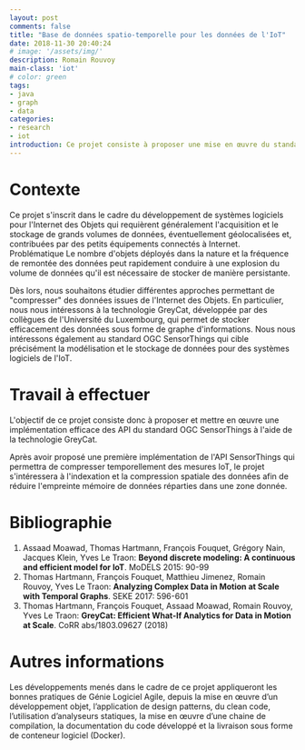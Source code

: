 ```yaml
---
layout: post
comments: false
title: "Base de données spatio-temporelle pour les données de l'IoT"
date: 2018-11-30 20:40:24
# image: '/assets/img/'
description: Romain Rouvoy
main-class: 'iot'
# color: green
tags:
- java
- graph
- data
categories:
- research
- iot
introduction: Ce projet consiste à proposer une mise en œuvre du standard OGC SensorThings avec la technologie de stockage de graphes temporisés GreyCat
---
```


# Contexte
Ce projet s'inscrit dans le cadre du développement de systèmes logiciels pour l'Internet des Objets qui requièrent généralement l'acquisition et le stockage de grands volumes de données, éventuellement géolocalisées et, contribuées par des petits équipements connectés à Internet.
Problématique
Le nombre d'objets déployés dans la nature et la fréquence de remontée des données peut rapidement conduire à une explosion du volume de données qu'il est nécessaire de stocker de manière persistante.

Dès lors, nous souhaitons étudier différentes approches permettant de "compresser" des données issues de l'Internet des Objets. En particulier, nous nous intéressons à la technologie GreyCat, développée par des collègues de l'Université du Luxembourg, qui permet de stocker efficacement des données sous forme de graphe d'informations. Nous nous intéressons également au standard OGC SensorThings qui cible précisément la modélisation et le stockage de données pour des systèmes logiciels de l'IoT.


# Travail à effectuer
L'objectif de ce projet consiste donc à proposer et mettre en œuvre une implémentation efficace des API du standard OGC SensorThings à l'aide de la technologie GreyCat.

Après avoir proposé une première implémentation de l'API SensorThings qui permettra de compresser temporellement des mesures IoT, le projet s'intéressera à l'indexation et la compression spatiale des données afin de réduire l'empreinte mémoire de données réparties dans une zone donnée.

# Bibliographie
1. Assaad Moawad, Thomas Hartmann, François Fouquet, Grégory Nain, Jacques Klein, Yves Le Traon: **Beyond discrete modeling: A continuous and efficient model for IoT**. MoDELS 2015: 90-99
2. Thomas Hartmann, François Fouquet, Matthieu Jimenez, Romain Rouvoy, Yves Le Traon: **Analyzing Complex Data in Motion at Scale with Temporal Graphs**. SEKE 2017: 596-601
3. Thomas Hartmann, François Fouquet, Assaad Moawad, Romain Rouvoy, Yves Le Traon: **GreyCat: Efficient What-If Analytics for Data in Motion at Scale**. CoRR abs/1803.09627 (2018)

# Autres informations
Les développements menés dans le cadre de ce projet appliqueront les bonnes pratiques de Génie Logiciel Agile, depuis la mise en œuvre d’un développement objet, l’application de design patterns, du clean code, l’utilisation d’analyseurs statiques, la mise en œuvre d’une chaine de compilation, la documentation du code développé et la livraison sous forme de conteneur logiciel (Docker).